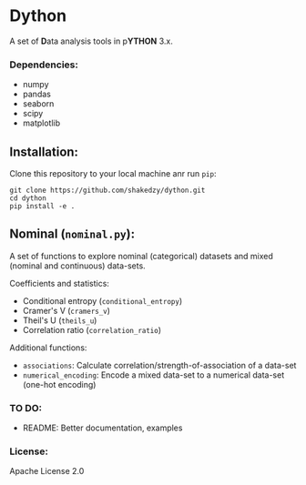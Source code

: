 # Dython
A set of **D**ata analysis tools in p**YTHON** 3.x.

### Dependencies:
* numpy
* pandas
* seaborn
* scipy
* matplotlib

## Installation:
Clone this repository to your local machine anr run `pip`:
```
git clone https://github.com/shakedzy/dython.git
cd dython
pip install -e .
```

## Nominal (`nominal.py`):
A set of functions to explore nominal (categorical) datasets and
mixed (nominal and continuous) data-sets.

Coefficients and statistics:
* Conditional entropy (`conditional_entropy`)
* Cramer's V (`cramers_v`)
* Theil's U (`theils_u`)
* Correlation ratio (`correlation_ratio`)

Additional functions:
* `associations`: Calculate correlation/strength-of-association
of a data-set
* `numerical_encoding`: Encode a mixed data-set to a numerical data-set 
(one-hot encoding)

### TO DO:
* README: Better documentation, examples

### License:
Apache License 2.0
